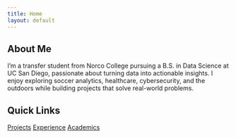 ```yaml
---
title: Home
layout: default
---
```


<div class="section">
  <h2>About Me</h2>
  <p>
    I’m a transfer student from Norco College pursuing a B.S. in Data Science at UC San Diego, passionate about turning data into actionable insights. I enjoy         exploring soccer analytics, healthcare, cybersecurity, and the outdoors while building projects that solve real-world problems.
  </p>
</div>

<div class="section">
  <h2>Quick Links</h2>
  <a href="/projects/">Projects</a>
  <a href="/experience/">Experience</a>
  <a href="/academics/">Academics</a>
</div>

